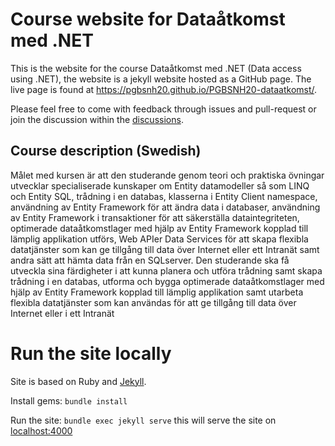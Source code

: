 # Course website for Dataåtkomst med .NET

This is the website for the course Dataåtkomst med .NET (Data access using .NET), the website is a jekyll website hosted as a GitHub page. The live page is found at <https://pgbsnh20.github.io/PGBSNH20-dataatkomst/>.

Please feel free to come with feedback through issues and pull-request or join the discussion within the [discussions](discussions).

## Course description (Swedish)
Målet med kursen är att den studerande genom teori och praktiska övningar utvecklar specialiserade kunskaper om Entity datamodeller så som LINQ och Entity SQL, trådning i en databas, klasserna i Entity Client namespace, användning av Entity Framework för att ändra data i databaser, användning av Entity Framework i transaktioner för att säkerställa dataintegriteten, optimerade dataåtkomstlager med hjälp av Entity Framework kopplad till lämplig applikation utförs, Web APIer Data Services för att skapa flexibla datatjänster som kan ge tillgång till data över Internet eller ett Intranät samt andra sätt att hämta data från en SQLserver. Den studerande ska få utveckla sina färdigheter i att kunna planera och utföra trådning samt skapa trådning i en databas, utforma och bygga optimerade dataåtkomstlager med hjälp av Entity Framework kopplad till lämplig applikation samt utarbeta flexibla datatjänster som kan användas för att ge tillgång till data över Internet eller i ett Intranät

# Run the site locally
Site is based on Ruby and [Jekyll](https://jekyllrb.com).

Install gems: `bundle install`

Run the site: `bundle exec jekyll serve` this will serve the site on [localhost:4000](http://localhost:4000/)